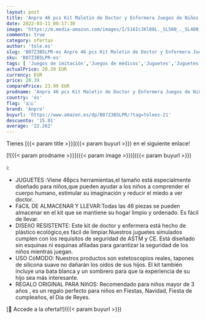 ```yaml
---
layout: post
title: 'Anpro 46 pcs Kit Maletin de Doctor y Enfermera Juegos de Niños Kit de Dentista con Estetoscopio y Abrigo Regalo para Niños en Fiestas Cumpleaños Navidad  Juego de Roles del Doctor'
date: 2022-03-11 00:17:30
image: 'https://m.media-amazon.com/images/I/516IcJKl80L._SL500_._SL400_.jpg'
comments: true
category: ofertas
author: 'tole.es'
slug: 'B07Z3B5LPR-es Anpro 46 pcs Kit Maletin de Doctor y Enfermera Juegos de...'
sku: 'B07Z3B5LPR-es'
tags: [ 'Juegos de imitación','Juegos de médicos','Juguetes','Juguetes y juegos','anpro','navidad', ]
actualPrice: 20.39 EUR
currency: EUR
price: 20.39
comparePrice: 23.99 EUR
prodname: 'Anpro 46 pcs Kit Maletin de Doctor y Enfermera Juegos de Niños Kit de Dentista con Estetoscopio y Abrigo Regalo para Niños en Fiestas Cumpleaños Navidad  Juego de Roles del Doctor'
country: 'es'
flag: '🇪🇸'
brand: 'Anpro'
buyurl: 'https://www.amazon.es/dp/B07Z3B5LPR/?tag=tolees-21'
descuento: '15.01'
average: '22.262'
---
```


Tienes [{{< param title >}}]({{< param buyurl >}}) en el siguiente enlace!

[![{{< param prodname >}}]({{< param image >}})]({{< param buyurl >}})

ℹ️:

- JUGUETES :Viene 46pcs herramientas,el tamaño está especialmente diseñado para niños,que pueden ayudar a los niños a comprender el cuerpo humano, estimular su imaginación y reducir el miedo a ver doctor.
- FáCIL DE ALMACENAR Y LLEVAR:Todas las 46 piezas se pueden almacenar en el kit que se mantiene su hogar limpio y ordenado. Es fácil de llevar.
- DISEñO RESISTENTE: Este kit de doctor y enfermera está hecho de plástico ecológico,es fácil de limpiar.Nuestros juguetes simulados cumplen con los requisitos de seguridad de ASTM y CE. Está diseñado sin esquinas ni esquinas afiladas para garantizar la seguridad de los niños mientras juegan.
- USO CóMODO: Nuestros productos son estetoscopios reales, tapones de silicona suave no dañarán los oídos de sus hijos. El kit también incluye una bata blanca y un sombrero para que la experiencia de su hijo sea más interesante.
- REGALO ORIGINAL PARA NIñOS: Recomendado para niños mayor de 3 años , es un regalo perfecto para niños en Fiestas, Navidad, Fiesta de cumpleaños, el Día de Reyes.

[🛒 Accede a la oferta!!]({{< param buyurl >}})
